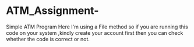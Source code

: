 # ATM_Assignment-

Simple ATM Program
Here I'm using a File method so if you are running this code on your system ,kindly create your account first then you can check whether
the code is correct or not.
